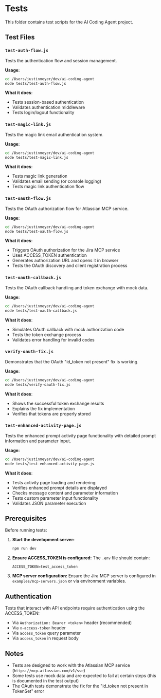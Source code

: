 # Tests

This folder contains test scripts for the AI Coding Agent project.

## Test Files

### `test-auth-flow.js`
Tests the authentication flow and session management.

**Usage:**
```bash
cd /Users/justinmeyer/dev/ai-coding-agent
node tests/test-auth-flow.js
```

**What it does:**
- Tests session-based authentication
- Validates authentication middleware
- Tests login/logout functionality

### `test-magic-link.js`
Tests the magic link email authentication system.

**Usage:**
```bash
cd /Users/justinmeyer/dev/ai-coding-agent
node tests/test-magic-link.js
```

**What it does:**
- Tests magic link generation
- Validates email sending (or console logging)
- Tests magic link authentication flow

### `test-oauth-flow.js`
Tests the OAuth authorization flow for Atlassian MCP service.

**Usage:**
```bash
cd /Users/justinmeyer/dev/ai-coding-agent
node tests/test-oauth-flow.js
```

**What it does:**
- Triggers OAuth authorization for the Jira MCP service
- Uses ACCESS_TOKEN authentication
- Generates authorization URL and opens it in browser
- Tests the OAuth discovery and client registration process

### `test-oauth-callback.js`
Tests the OAuth callback handling and token exchange with mock data.

**Usage:**
```bash
cd /Users/justinmeyer/dev/ai-coding-agent
node tests/test-oauth-callback.js
```

**What it does:**
- Simulates OAuth callback with mock authorization code
- Tests the token exchange process
- Validates error handling for invalid codes

### `verify-oauth-fix.js`
Demonstrates that the OAuth "id_token not present" fix is working.

**Usage:**
```bash
cd /Users/justinmeyer/dev/ai-coding-agent
node tests/verify-oauth-fix.js
```

**What it does:**
- Shows the successful token exchange results
- Explains the fix implementation
- Verifies that tokens are properly stored

### `test-enhanced-activity-page.js`
Tests the enhanced prompt activity page functionality with detailed prompt information and parameter input.

**Usage:**
```bash
cd /Users/justinmeyer/dev/ai-coding-agent
node tests/test-enhanced-activity-page.js
```

**What it does:**
- Tests activity page loading and rendering
- Verifies enhanced prompt details are displayed
- Checks message content and parameter information
- Tests custom parameter input functionality
- Validates JSON parameter execution

## Prerequisites

Before running tests:

1. **Start the development server:**
   ```bash
   npm run dev
   ```

2. **Ensure ACCESS_TOKEN is configured:**
   The `.env` file should contain:
   ```
   ACCESS_TOKEN=test_access_token
   ```

3. **MCP server configuration:**
   Ensure the Jira MCP server is configured in `examples/mcp-servers.json` or via environment variables.

## Authentication

Tests that interact with API endpoints require authentication using the ACCESS_TOKEN:
- Via `Authorization: Bearer <token>` header (recommended)
- Via `x-access-token` header
- Via `access_token` query parameter
- Via `access_token` in request body

## Notes

- Tests are designed to work with the Atlassian MCP service (`https://mcp.atlassian.com/v1/sse`)
- Some tests use mock data and are expected to fail at certain steps (this is documented in the test output)
- The OAuth tests demonstrate the fix for the "id_token not present in TokenSet" error
